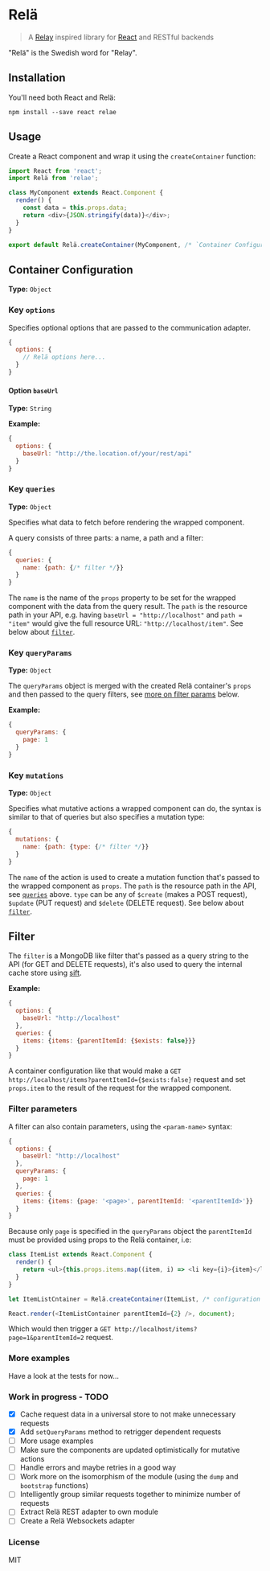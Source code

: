 Relä
=====

> A [Relay](http://facebook.github.io/react/blog/2015/02/20/introducing-relay-and-graphql.html) inspired library for [React](https://facebook.github.io/react/index.html) and RESTful backends

"Relä" is the Swedish word for "Relay".

## Installation

You'll need both React and Relä:

`npm install --save react relae`


## Usage

Create a React component and wrap it using the `createContainer` function:

```javascript
import React from 'react';
import Relä from 'relae';

class MyComponent extends React.Component {
  render() {
    const data = this.props.data;
    return <div>{JSON.stringify(data)}</div>;
  }
}

export default Relä.createContainer(MyComponent, /* `Container Configuration` goes here */);
```

## Container Configuration

**Type:** `Object`


### Key `options`

Specifies optional options that are passed to the communication adapter.


```javascript
{
  options: {
    // Relä options here...
  }
}
```

#### Option `baseUrl`

**Type:** `String`

**Example:**

```javascript
{
  options: {
    baseUrl: "http://the.location.of/your/rest/api"
  }
}
```

### Key `queries`

**Type:** `Object`

Specifies what data to fetch before rendering the wrapped component.

A query consists of three parts: a name, a path and a filter:

```javascript
{
  queries: {
    name: {path: {/* filter */}}
  }
}
```

The `name` is the name of the `props` property to be set for the wrapped component with the data from the query result. The `path` is the resource path in your API, e.g. having `baseUrl = "http://localhost"` and `path = "item"` would give the full resource URL: `"http://localhost/item"`. See below about [`filter`](#filter).

### Key `queryParams`

**Type:** `Object`

The `queryParams` object is merged with the created Relä container's `props` and then passed to the query filters, see [more on filter params](#filter) below.

**Example:**

```javascript
{
  queryParams: {
    page: 1
  }
}
```

### Key `mutations`

**Type:** `Object`

Specifies what mutative actions a wrapped component can do, the syntax is similar to that of queries but also specifies a mutation type:

```javascript
{
  mutations: {
    name: {path: {type: {/* filter */}}
  }
}
```

The `name` of the action is used to create a mutation function that's passed to the wrapped component as `props`. The `path` is the resource path in the API, see [`queries`](#key-queries) above. `type` can be any of `$create` (makes a POST request), `$update` (PUT request) and `$delete` (DELETE request). See below about [`filter`](#filter).

## Filter

The `filter` is a MongoDB like filter that's passed as a query string to the API (for GET and DELETE requests), it's also used to query the internal cache store using [sift](https://www.npmjs.com/package/sift).

**Example:**

```javascript
{
  options: {
    baseUrl: "http://localhost"
  },
  queries: {
    items: {items: {parentItemId: {$exists: false}}}
  }
}
```

A container configuration like that would make a `GET http://localhost/items?parentItemId={$exists:false}` request and set `props.item` to the result of the request for the wrapped component.

### Filter parameters

A filter can also contain parameters, using the `<param-name>` syntax:

```javascript
{
  options: {
    baseUrl: "http://localhost"
  },
  queryParams: {
    page: 1
  },
  queries: {
    items: {items: {page: '<page>', parentItemId: '<parentItemId>'}}
  }
}
```

Because only `page` is specified in the `queryParams` object the `parentItemId` must be provided using props to the Relä container, i.e:

```javascript
class ItemList extends React.Component {
  render() {
    return <ul>{this.props.items.map((item, i) => <li key={i}>{item}</li>)}</ul>;
  }
}

let ItemListCntainer = Relä.createContainer(ItemList, /* configuration from above */);

React.render(<ItemListContainer parentItemId={2} />, document);
```

Which would then trigger a `GET http://localhost/items?page=1&parentItemId=2` request.

### More examples

Have a look at the tests for now...


### Work in progress - TODO

- [x] Cache request data in a universal store to not make unnecessary requests
- [x] Add `setQueryParams` method to retrigger dependent requests
- [ ] More usage examples
- [ ] Make sure the components are updated optimistically for mutative actions
- [ ] Handle errors and maybe retries in a good way
- [ ] Work more on the isomorphism of the module (using the `dump` and `bootstrap` functions)
- [ ] Intelligently group similar requests together to minimize number of requests
- [ ] Extract Relä REST adapter to own module
- [ ] Create a Relä Websockets adapter

### License

MIT
